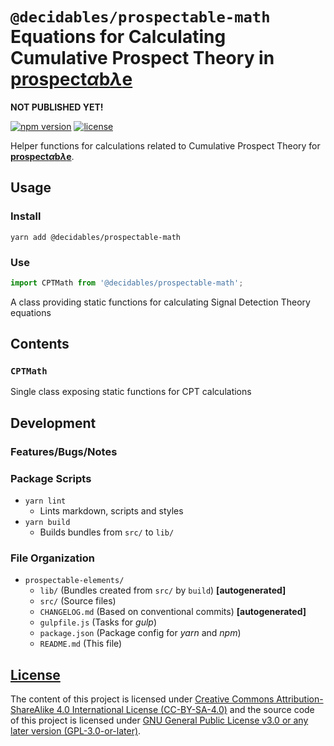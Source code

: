 <!--lint ignore first-heading-level  maximum-heading-length-->

# **`@decidables/prospectable-math`**<br>Equations for Calculating Cumulative Prospect Theory in [<b>prospect<i>α</i>b<i>λ</i>e</b>](https://decidables.github.io/prospectable)

**NOT PUBLISHED YET!**

[![npm version](https://img.shields.io/npm/v/@decidables/prospectable-math?logo=npm)](https://www.npmjs.com/package/@decidables/prospectable-math)
[![license](https://img.shields.io/npm/l/@decidables/prospectable-math?color=informational)](https://github.com/decidables/decidables/blob/main/LICENSE.md)

Helper functions for calculations related to Cumulative Prospect Theory for
[<b>prospect<i>α</i>b<i>λ</i>e</b>](https://decidables.github.io/prospectable).

## Usage

### Install

```shell
yarn add @decidables/prospectable-math
```

### Use

```javascript
import CPTMath from '@decidables/prospectable-math';
```

A class providing static functions for calculating Signal Detection Theory equations

## Contents

### `CPTMath`

Single class exposing static functions for CPT calculations

## Development

### Features/Bugs/Notes

### Package Scripts

- `yarn lint`
  - Lints markdown, scripts and styles
- `yarn build`
  - Builds bundles from `src/` to `lib/`

### File Organization

- `prospectable-elements/`
  - `lib/` (Bundles created from `src/` by `build`) **\[autogenerated\]**
  - `src/` (Source files)
  - `CHANGELOG.md` (Based on conventional commits) **\[autogenerated\]**
  - `gulpfile.js` (Tasks for *gulp*)
  - `package.json` (Package config for *yarn* and *npm*)
  - `README.md` (This file)

## [License](https://github.com/decidables/decidables/blob/main/LICENSE.md)

The content of this project is licensed under [Creative Commons Attribution-ShareAlike 4.0
International License (CC-BY-SA-4.0)](https://creativecommons.org/licenses/by-sa/4.0/) and the
source code of this project is licensed under [GNU General Public License v3.0 or any later version
(GPL-3.0-or-later)](https://www.gnu.org/licenses/gpl-3.0.html).
